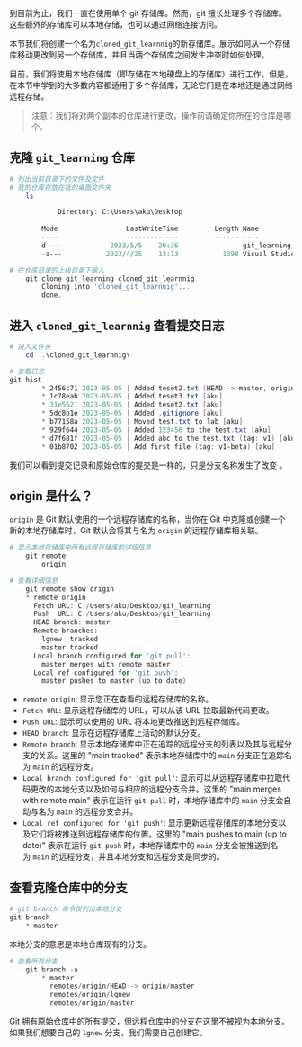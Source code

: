 到目前为止，我们一直在使用单个 git 存储库。然而，git 擅长处理多个存储库。这些额外的存储库可以本地存储，也可以通过网络连接访问。

本节我们将创建一个名为`cloned_git_learnnig`的新存储库。展示如何从一个存储库移动更改到另一个存储库，并且当两个存储库之间发生冲突时如何处理。

目前，我们将使用本地存储库（即存储在本地硬盘上的存储库）进行工作，但是，在本节中学到的大多数内容都适用于多个存储库，无论它们是在本地还是通过网络远程存储。

>注意：我们将对两个副本的仓库进行更改，操作前请确定你所在的仓库是哪个。

## 克隆 `git_learning` 仓库

```powershell
# 列出当前目录下的文件及文件
# 我的仓库存放在我的桌面文件夹
	ls

		    Directory: C:\Users\aku\Desktop
		
		Mode                 LastWriteTime         Length Name
		----                 -------------         ------ ----
		d----            2023/5/5    20:36                git_learning
		-a---           2023/4/25    13:13           1398 Visual Studio Code.lnk

# 在仓库目录的上级目录下输入
	git clone git_learning cloned_git_learnnig
		Cloning into 'cloned_git_learnnig'...
		done.
```

## 进入 `cloned_git_learnnig` 查看提交日志
```powershell
# 进入文件夹
	cd  .\cloned_git_learnnig\

# 查看日志
git hist
		* 2456c71 2023-05-05 | Added teset2.txt (HEAD -> master, origin/master, origin/lgnew, origin/HEAD) [aku]
		* 1c78eab 2023-05-05 | Added teset3.txt [aku]
		* 31e5621 2023-05-05 | Added teset2.txt [aku]
		* 5dc8b1e 2023-05-05 | Added .gitignore [aku]
		* b77158a 2023-05-05 | Moved test.txt to lab [aku]
		* 929f644 2023-05-05 | Added 123456 to the test.txt [aku]
		* d7f681f 2023-05-05 | Added abc to the test.txt (tag: v1) [aku]
		* 01b8702 2023-05-05 | Add first file (tag: v1-beta) [aku]
```

我们可以看到提交记录和原始仓库的提交是一样的，只是分支名称发生了改变 。

## origin 是什么？

`origin` 是 Git 默认使用的一个远程存储库的名称，当你在 Git 中克隆或创建一个新的本地存储库时，Git 默认会将其与名为 `origin` 的远程存储库相关联。

```powershell
# 显示本地存储库中所有远程存储库的详细信息
	git remote
		origin
```

```powershell
# 查看详细信息
	git remote show origin
	* remote origin
	  Fetch URL: C:/Users/aku/Desktop/git_learning
	  Push  URL: C:/Users/aku/Desktop/git_learning
	  HEAD branch: master
	  Remote branches:
	    lgnew  tracked
	    master tracked
	  Local branch configured for 'git pull':
	    master merges with remote master
	  Local ref configured for 'git push':
	    master pushes to master (up to date)
```
-   `remote origin`: 显示您正在查看的远程存储库的名称。
-   `Fetch URL`: 显示远程存储库的 URL，可以从该 URL 拉取最新代码更改。
-   `Push URL`: 显示可以使用的 URL 将本地更改推送到远程存储库。
-   `HEAD branch`: 显示在远程存储库上活动的默认分支。
-   `Remote branch`: 显示本地存储库中正在追踪的远程分支的列表以及其与远程分支的关系。这里的 "main tracked" 表示本地存储库中的 `main` 分支正在追踪名为 `main` 的远程分支。
-   `Local branch configured for 'git pull'`: 显示可以从远程存储库中拉取代码更改的本地分支以及如何与相应的远程分支合并。这里的 "main merges with remote main" 表示在运行 `git pull` 时，本地存储库中的 `main` 分支会自动与名为 `main` 的远程分支合并。
-   `Local ref configured for 'git push'`: 显示更新远程存储库的本地分支以及它们将被推送到远程存储库的位置。这里的 "main pushes to main (up to date)" 表示在运行 `git push` 时，本地存储库中的 `main` 分支会被推送到名为 `main` 的远程分支，并且本地分支和远程分支是同步的。

## 查看克隆仓库中的分支
```powershell
# git branch 命令仅列出本地分支
git branch
	* master
```

本地分支的意思是本地仓库现有的分支。

```powershell
# 查看所有分支
	git branch -a
		* master
		  remotes/origin/HEAD -> origin/master
		  remotes/origin/lgnew
		  remotes/origin/master
```

Git 拥有原始仓库中的所有提交，但远程仓库中的分支在这里不被视为本地分支。如果我们想要自己的 `lgnew` 分支，我们需要自己创建它。